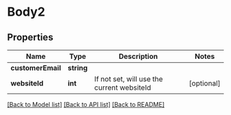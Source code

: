 # Body2

## Properties
Name | Type | Description | Notes
------------ | ------------- | ------------- | -------------
**customerEmail** | **string** |  | 
**websiteId** | **int** | If not set, will use the current websiteId | [optional] 

[[Back to Model list]](../README.md#documentation-for-models) [[Back to API list]](../README.md#documentation-for-api-endpoints) [[Back to README]](../README.md)


